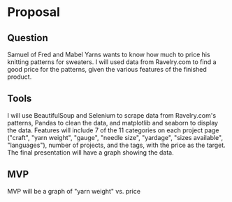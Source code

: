 # Proposal

## Question
Samuel of Fred and Mabel Yarns wants to know how much to price his knitting patterns for sweaters. I will used data from Ravelry.com to find a good price for the patterns, given the various features of the finished product. 

## Tools
I will use BeautifulSoup and Selenium to scrape data from Ravelry.com's patterns, Pandas to clean the data, and matplotlib and seaborn to display the data. Features will include 7 of the 11 categories on each project page ("craft", "yarn weight", "gauge", "needle size", "yardage", "sizes available", "languages"), number of projects, and the tags, with the price as the target. The final presentation will have a graph showing the data. 

## MVP 
MVP will be a graph of "yarn weight" vs. price
